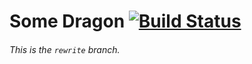 # Some Dragon [![Build Status](https://travis-ci.org/robingall2910/RobTheBoat.svg?branch=dragon-rewrite)](https://travis-ci.org/robingall2910/RobTheBoat)

###### This is the `rewrite` branch. 
